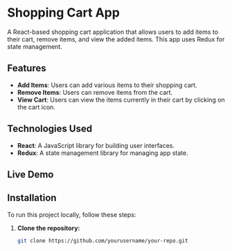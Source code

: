 # Shopping Cart App

A React-based shopping cart application that allows users to add items to their cart, remove items, and view the added items. This app uses Redux for state management.

## Features

- **Add Items**: Users can add various items to their shopping cart.
- **Remove Items**: Users can remove items from the cart.
- **View Cart**: Users can view the items currently in their cart by clicking on the cart icon.

## Technologies Used

- **React**: A JavaScript library for building user interfaces.
- **Redux**: A state management library for managing app state.

## Live Demo


## Installation

To run this project locally, follow these steps:

1. **Clone the repository:**

   ```bash
   git clone https://github.com/yourusername/your-repo.git
